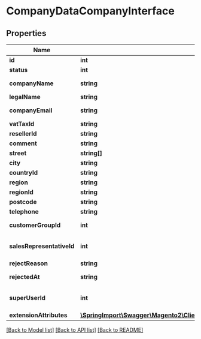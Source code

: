 # CompanyDataCompanyInterface

## Properties
Name | Type | Description | Notes
------------ | ------------- | ------------- | -------------
**id** | **int** | Id. | [optional] 
**status** | **int** | Status. | [optional] 
**companyName** | **string** | Company name. | [optional] 
**legalName** | **string** | Legal name. | [optional] 
**companyEmail** | **string** | Company email. | [optional] 
**vatTaxId** | **string** | Vat tax id. | [optional] 
**resellerId** | **string** | Reseller Id. | [optional] 
**comment** | **string** | Comment. | [optional] 
**street** | **string[]** | Street. | 
**city** | **string** | City. | [optional] 
**countryId** | **string** | Country. | [optional] 
**region** | **string** | Region. | [optional] 
**regionId** | **string** | Region Id. | [optional] 
**postcode** | **string** | Postcode. | [optional] 
**telephone** | **string** | Telephone. | [optional] 
**customerGroupId** | **int** | Customer Group Id. | 
**salesRepresentativeId** | **int** | Sales Representative Id. | 
**rejectReason** | **string** | Reject Reason. | 
**rejectedAt** | **string** | Rejected at time. | 
**superUserId** | **int** | Company admin customer id. | 
**extensionAttributes** | [**\SpringImport\Swagger\Magento2\Client\Model\CompanyDataCompanyExtensionInterface**](CompanyDataCompanyExtensionInterface.md) |  | [optional] 

[[Back to Model list]](../README.md#documentation-for-models) [[Back to API list]](../README.md#documentation-for-api-endpoints) [[Back to README]](../README.md)


